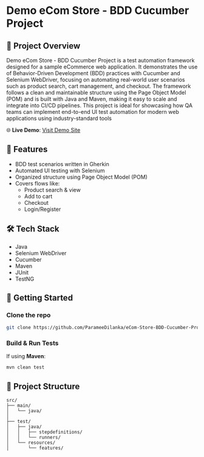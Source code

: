 # Demo eCom Store - BDD Cucumber Project


## 📖 Project Overview
Demo eCom Store - BDD Cucumber Project is a test automation framework designed for a sample eCommerce web application. It demonstrates the use of Behavior-Driven Development (BDD) practices with Cucumber and Selenium WebDriver, focusing on automating real-world user scenarios such as product search, cart management, and checkout.
The framework follows a clean and maintainable structure using the Page Object Model (POM) and is built with Java and Maven, making it easy to scale and integrate into CI/CD pipelines. This project is ideal for showcasing how QA teams can implement end-to-end UI test automation for modern web applications using industry-standard tools


🌐 **Live Demo**: [Visit Demo Site](http://demostore.supersqa.com/)


## 📌 Features

- BDD test scenarios written in Gherkin
- Automated UI testing with Selenium
- Organized structure using Page Object Model (POM)
- Covers flows like:
  - Product search & view
  - Add to cart
  - Checkout
  - Login/Register


## 🛠 Tech Stack

- Java
- Selenium WebDriver
- Cucumber
- Maven
- JUnit
- TestNG


## 🚀 Getting Started

### Clone the repo

```bash
git clone https://github.com/ParameeDilanka/eCom-Store-BDD-Cucumber-Project.git
```

### Build & Run Tests

If using **Maven**:

```bash
mvn clean test
```

## 📂 Project Structure

```
src/
├── main/
│   └── java/
│  
├── test/
│   ├── java/
│   │   ├── stepdefinitions/
│   │   └── runners/
│   └── resources/
│       └── features/
```

